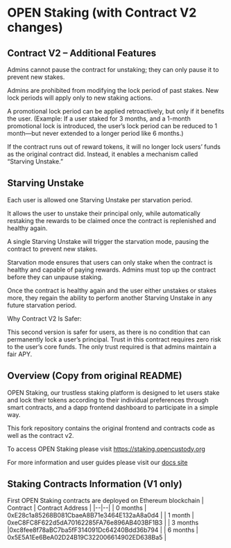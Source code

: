 # OPEN Staking (with Contract V2 changes)

## Contract V2 – Additional Features
Admins cannot pause the contract for unstaking; they can only pause it to prevent new stakes.

Admins are prohibited from modifying the lock period of past stakes. New lock periods will apply only to new staking actions.

A promotional lock period can be applied retroactively, but only if it benefits the user.
(Example: If a user staked for 3 months, and a 1-month promotional lock is introduced, the user’s lock period can be reduced to 1 month—but never extended to a longer period like 6 months.)

If the contract runs out of reward tokens, it will no longer lock users’ funds as the original contract did. Instead, it enables a mechanism called “Starving Unstake.”

## Starving Unstake
Each user is allowed one Starving Unstake per starvation period.

It allows the user to unstake their principal only, while automatically restaking the rewards to be claimed once the contract is replenished and healthy again.

A single Starving Unstake will trigger the starvation mode, pausing the contract to prevent new stakes.

Starvation mode ensures that users can only stake when the contract is healthy and capable of paying rewards. Admins must top up the contract before they can unpause staking.

Once the contract is healthy again and the user either unstakes or stakes more, they regain the ability to perform another Starving Unstake in any future starvation period.

Why Contract V2 Is Safer:

This second version is safer for users, as there is no condition that can permanently lock a user’s principal. Trust in this contract requires zero risk to the user’s core funds. The only trust required is that admins maintain a fair APY.

## Overview (Copy from original README)

OPEN Staking, our trustless staking platform is designed to let users stake and lock their tokens according to their individual preferences through smart contracts, and a dapp frontend dashboard to participate in a simple way.

This fork repository contains the original frontend and contracts code as well as the contract v2. 

To access OPEN Staking please visit https://staking.opencustody.org

For more information and user guides please visit our [docs site]([url](https://docs.opencustody.org/staking-guide))

## Staking Contracts Information (V1 only)
First OPEN Staking contracts are deployed on Ethereum blockchain
| Contract | Contract Address |
|--|--|
| 0 months | 0xE28c1a85268B081CbaeA8B71e3464E132aA8a0d4 |
| 1 month | 0xeC8FC8F622d5dA70162285FA76e896AB403BF1B3 |
| 3 months |0xc8fee8f78aBC7ba5fF314091Dc64240Bdd36b794 |
| 6 months | 0x5E5A1Ee6BeA02D24B19C322006614902ED638Ba5 |
